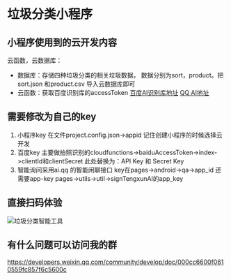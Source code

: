 # 垃圾分类小程序
## 小程序使用到的云开发内容

云函数，云数据库：

- 数据库：存储四种垃圾分类的相关垃圾数据， 数据分别为sort，product。把sort.json 和product.csv 导入云数据库即可
- 云函数：获取百度识别库的accessToken
[百度AI识别库地址](http://ai.baidu.com/docs#/ImageClassify-API/ebc492b1)
[QQ AI地址](https://ai.qq.com/)

## 需要修改为自己的key 
1. 小程序key 在文件project.config.json->appid 记住创建小程序的时候选择云开发
2. 百度key 主要做拍照识别的cloudfunctions->baiduAccessToken->index->clientId和clientSecret
此处替换为：API Key 和 Secret Key
3. 智能询问采用ai.qq 的智能闲聊接口 key在pages->android->qa->app_id 还需要app-key pages->utils->util->signTengxunAI的app_key

## 直接扫码体验
![垃圾分类智能工具](https://6c61-laji-bopv4-1259505195.tcb.qcloud.la/%E4%B8%8B%E8%BD%BD.png?sign=9ac1d35da98fdf1ff62950948e267f05&t=1562463997)

## 有什么问题可以访问我的群
https://developers.weixin.qq.com/community/develop/doc/000cc6600f0610559fc857f6c5600c

 


